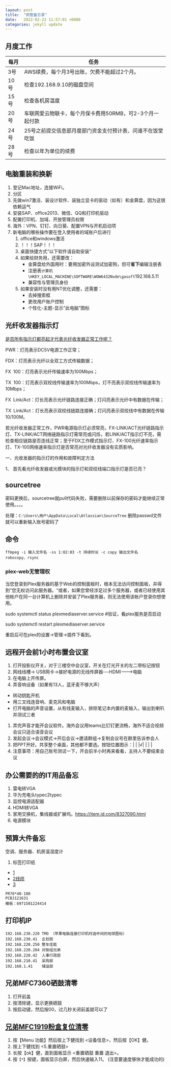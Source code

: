 ```yaml
---
layout: post
title:  "网管备忘录"
date:   2022-02-22 11:57:01 +0800
categories: jekyll update
---
```



## 月度工作

|每月|任务|
|----|----|
|3号 |AWS续费，每个月3号出账，欠费不能超过2个月。|
|10号|检查192.168.9.10的磁盘空间|
|15号|检查各机房温度|
|20号|车联网爱云物联卡，每个月保卡费用50RMB，可2-3个月一起付款|
|24号|25号之前提交信息部月度部门资金支付预计表、问谁不在饭堂吃饭|
|28号|检查以年为单位的续费|

## 电脑重装和换新
1. 登记Mac地址，连接WiFi。
1. 分区
1. 先做win7激活、装设计软件、装独立显卡的驱动（如有）和金算盘，因为这很依赖运气
1. 安装SAP、office2013、微信、QQ和打印机驱动
1. 配置打印机、加域、开放管理员权限
1. 海外：VPN、钉钉、向日葵、配置VPN与开机启动项
1. 新电脑的哪些操作要在登入使用者的域账户后进行
	1. office和windows激活
	1. ！！！SAP！！！
	1. 桌面快捷方式“以下软件请自助安装”
	1. 如果给财务用，还需要改：
		+ 金算盘给外国用时：要用加密外设测试加密狗，但可**省下**编辑注册表
		+ 注册表`计算机\HKEY_LOCAL_MACHINE\SOFTWARE\WOW6432Node\gasoft`192.168.5.11
		+ 兼容性与管理员身份
	1. 如果安装时没有用NT优化调整，还需要：
		+ 去掉搜索框
		+ 更改用户账户控制
		+ 个性化-主题-显示“此电脑”图标

## 光纤收发器指示灯

[是否所有指示灯都亮起才代表光纤收发器正常工作呢？](https://zhuanlan.zhihu.com/p/342963789)

PWR：灯亮表示DC5V电源工作正常；



FDX：灯亮表示光纤以全双工方式传输数据；



FX 100：灯亮表示光纤传输速率为100Mbps；



TX 100：灯亮表示双绞线传输速率为100Mbps，灯不亮表示双绞线传输速率为10Mbps；



FX Link/Act：灯长亮表示光纤链路连接正确；灯闪亮表示光纤中有数据在传输；



TX Link/Act：灯长亮表示双绞线链路连接确；灯闪亮表示双绞线中有数据在传输10/100M。



若光纤收发器正常工作，PWR电源指示灯必须常亮，FX-LINK/ACT光纤链路指示灯、TX-LINK/ACT网络链路指示灯需常亮或闪烁，若LINK/ACT指示灯不亮，需检查相应链路是否连线正常；至于FDX工作模式指示灯、FX-100光纤速率指示灯、TX-100网络速率指示灯是否常亮对光纤收发器没有实质影响。



一、光收发器的指示灯的作用和故障判定方法

1、 首先看光纤收发器或光模块的指示灯和双绞线端口指示灯是否已亮？

## sourcetree
密码更换后，sourcetree就pull代码失败，需要删除以前保存的密码才能继续正常使用。。。。

处理：`C:\Users\用户\AppData\Local\Atlassian\SourceTree` 删除passwd文件就可以重新输入账号密码了

## 命令
```
ffmpeg -i 输入文件名 -ss 1:02:03 -t 持续时长 -c copy 输出文件名
robocopy、rsync
```

### plex-web无管理权
当您登录到Plex服务器的基于Web的控制面板时，根本无法访问控制面板，并得到“您无权访问此服务器。“或者，如果您曾经涉足过多个服务器，或者已经使用其他帐户在同一台计算机上删除并安装了Plex服务器，则无法使用该帐户登录你想使用。

sudo systemctl status plexmediaserver.service	#验证，看plex服务是否启动

sudo systemctl restart plexmediaserver.service

重启后可在plex的设置->管理->插件下看到。


## 远程开会前1小时布置会议室
1. 打开投影仪开关，对于三楼空中会议室，开关在灯光开关的左二带标记按钮
1. 网线线槽-> USB网卡->接好电源的无线传屏器---HDMI--->电脑
1. 在电脑上开传屏。
1. 弄音响设备（如果有13人，蓝牙麦不够大声）
+ 转动钥匙开机
+ 用三叉线连音响、麦克风和电脑
+ 打开电脑的声音设置，从有线麦输入，排除笔记本内置的麦输入，输出到喇叭并测试三者
1. 弄完声音才能开会议软件。海外会议用teams比钉钉更流畅，海外不适合视频会议只适合语音会议
1. 发起会议->会议模式->开后会议->邀请群组->复制会议号在群里告诉参会人
1. 把PPT开好。共享整个桌面，其他都不要选。按钮位置图示：| | |√| | | |
1. 注意事项：用自己账号测试一下，开会前半小时再来看看，主持人不要结束会议


## 办公需要的的IT用品备忘
1. 雷电转VGA
1. 华为充电头typec2typec
1. 监控电源适配器
1. HDMI转VGA
1. 家用交换机，集线器或扩展坞。https://item.jd.com/8327090.html
9. 电源模块

## 预算大件备忘
空调、服务器、机房温湿度计
1. 标签打印纸
+ [1](https://item.jd.com/34378898741.html)
+ [2线缆](https://item.jd.com/5835195.html)
+ [3](https://item.jd.com/8732376.html)
```
PR70*40-180
PCBJ121631
模板：6971501224414
```

## 打印机IP
```
192.168.230.220	TMO	（苹果电脑连接打印机时选中间的地球图标）
192.168.230.41	企划部
192.168.220.250	整车佳能
192.168.220.204	对账组兄弟
192.168.220.42	人事行政部
192.168.210.41	采购部
192.168.1.41	储运部
```

## 兄弟MFC7360硒鼓清零
1. 打开前盖
1. 按清除键，显示更换硒鼓
1. 按启动键，然后按00，过几秒关闭前盖就可以了

## [兄弟MFC1919粉盒复位清零](https://www.tonerchiper.com/2020/5322)
1. 按【Menu 功能】然后按上下健找到 <设备信息>，然后按【OK】健。
2. 按上下健找到 <5.重置硒鼓>
3. 长按【ok】健，直到面板显示 <重置硒鼓 重置 退出>。
4. 按`【*】`按键，面板显示白屏，然后快速输入11。 (注意要速度够快才能成功的)

